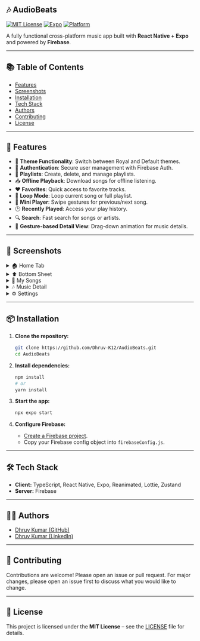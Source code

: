 ## 🎶 AudioBeats

[![MIT License](https://img.shields.io/badge/license-MIT-green.svg)](./LICENSE)
[![Expo](https://img.shields.io/badge/expo-49.0.0-blue)](https://expo.dev)
[![Platform](https://img.shields.io/badge/platform-iOS%20%7C%20Android-brightgreen)]()

A fully functional cross-platform music app built with **React Native + Expo** and powered by **Firebase**.

---

## 📚 Table of Contents

- [Features](#-features)
- [Screenshots](#-screenshots)
- [Installation](#-installation)
- [Tech Stack](#-tech-stack)
- [Authors](#-authors)
- [Contributing](#-contributing)
- [License](#-license)

---

## 🚀 Features

- 🎨 **Theme Functionality**: Switch between Royal and Default themes.
- 🔐 **Authentication**: Secure user management with Firebase Auth.
- 📂 **Playlists**: Create, delete, and manage playlists.
- 📥 **Offline Playback**: Download songs for offline listening.
- ❤️ **Favorites**: Quick access to favorite tracks.
- 🔁 **Loop Mode**: Loop current song or full playlist.
- 🎵 **Mini Player**: Swipe gestures for previous/next song.
- 🕑 **Recently Played**: Access your play history.
- 🔍 **Search**: Fast search for songs or artists.
- 🤲 **Gesture-based Detail View**: Drag-down animation for music details.

---

## 📸 Screenshots

<details>
<summary>🏠 Home Tab</summary>
<p float="left">
  <img src="./assets/Images/ScreenShots/Home.jpg" width="200" />
  <img src="./assets/Images/ScreenShots/Home1.jpg" width="200" />
  <img src="./assets/Images/ScreenShots/Home2.jpg" width="200" />
</p>
</details>

<details>
<summary>⬆️ Bottom Sheet</summary>
<p float="left">
  <img src="./assets/Images/ScreenShots/BottomSheet.jpg" width="200" />
  <img src="./assets/Images/ScreenShots/BottomSheet1.jpg" width="200" />
</p>
</details>

<details>
<summary>🎵 My Songs</summary>
<p float="left">
  <img src="./assets/Images/ScreenShots/MySongs2.jpg" width="200" />
  <img src="./assets/Images/ScreenShots/MySongs3.jpg" width="200" />
</p>
</details>

<details>
<summary>🎶 Music Detail</summary>
<p float="left">
  <img src="./assets/Images/ScreenShots/MusicDetail.jpg" width="200" />
  <img src="./assets/Images/ScreenShots/MusicDetail1.jpg" width="200" />
</p>
</details>

<details>
<summary>⚙️ Settings</summary>
<p float="left">
  <img src="./assets/Images/ScreenShots/Setting.jpg" width="200" />
</p>
</details>


---

## 📦 Installation

1. **Clone the repository:**
   ```bash
   git clone https://github.com/Dhruv-K12/AudioBeats.git
   cd AudioBeats
   ```

2. **Install dependencies:**
   ```bash
   npm install
   # or
   yarn install
   ```

3. **Start the app:**
   ```bash
   npx expo start
   ```

4. **Configure Firebase:**
   - [Create a Firebase project](https://firebase.google.com/docs/web/setup).
   - Copy your Firebase config object into `firebaseConfig.js`.

---

## 🛠 Tech Stack

- **Client:** TypeScript, React Native, Expo, Reanimated, Lottie, Zustand
- **Server:** Firebase

---

## 👨‍💻 Authors

- [Dhruv Kumar (GitHub)](https://github.com/Dhruv-K12)
- [Dhruv Kumar (LinkedIn)](https://www.linkedin.com/in/dhruv-kumar-684069268/)

---

## 🤝 Contributing

Contributions are welcome! Please open an issue or pull request. For major changes, please open an issue first to discuss what you would like to change.

---

## 📄 License

This project is licensed under the **MIT License** – see the [LICENSE](./LICENSE) file for details.



